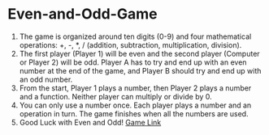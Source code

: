# Even-and-Odd-Game
1. The game is organized around ten digits (0-9) and four mathematical operations: +, -, *, / (addition, subtraction, multiplication, division).
2. The first player (Player 1) will be even and the second player (Computer or Player 2) will be odd. Player A has to try and end up with an even number at the end of the game, and Player B should try and end up with an odd number.
3. From the start, Player 1 plays a number, then Player 2 plays a number and a function. Neither player can multiply or divide by 0.
4. You can only use a number once. Each player plays a number and an operation in turn. The game finishes when all the numbers are used.
5. Good Luck with Even and Odd! 
[Game Link](https://alirezatahmasebi.github.io/Even-and-Odd-Game/)
